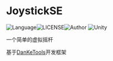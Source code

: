 # JoystickSE

![Language](https://img.shields.io/badge/Language-Csharp-C#)![LICENSE](https://img.shields.io/badge/LICENSE-Apache--2.0-yellow)![Author](https://img.shields.io/badge/Author-DanKe-blue) ![Unity](https://img.shields.io/badge/Unity-2021.3.0f1-red)

一个简单的虚拟摇杆

基于[DanKeTools](https://github.com/DanKE123abc/DanKeTools/)开发框架
